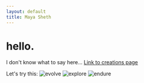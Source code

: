 ```yaml
---
layout: default
title: Maya Sheth
---
```

# hello.

I don't know what to say here... [Link to creations page](creations/index.md)

Let's try this:
![evolve](https://mayasheth.github.com/_assets/evolve.png)
![explore](https://mayasheth.github.com/_assets/explore.png)
![endure](https://mayasheth.github.com/_assets/endure.png)


